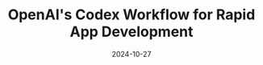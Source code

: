 ---
categories:
- Automation & Workflows
- Development
- Prompt Engineering
- RAG & Knowledge Management
date: 2024-10-27
description: Master a streamlined workflow using OpenAI's Codex (Pro mode) for lightning-fast
  application development. Learn to leverage powerful prompts and tools for efficient
  code generation and integration.
duration: 16 minutes
layout: course
level: Intermediate
sections:
- description: Overview of the video, showcasing a full workflow for using OpenAI's
    Codex Pro mode to build app features.
  timestamp: 00:00
  title: "\U0001F3A5 Introduction: Codex Workflow for App Development"
- description: Explanation of the starter template, project setup using Superbase
    and Postgres, and preparing the context for the Codex prompt.
  timestamp: 00:16
  title: "\U0001F680 Setting up the Environment and Context"
- description: Detailed steps on using Repo Prompt to select project files, managing
    context size (tokens), and preparing the ignore file to avoid irrelevant information.
  timestamp: 01:15
  title: "\U0001F6E0️ Building the Context for Codex"
- description: 'Explanation of the three stored prompts: 01 Pro base prompt, template,
    and cursor rules template.  Emphasis on the importance of detailed cursor rules
    for enhanced code generation.'
  timestamp: 02:50
  title: "\U0001F4DD Crafting Effective Prompts"
- description: The process of copying the compiled context, pasting it into ChatGPT,
    and sending it to Codex Pro for processing. Discussion of potential OpenAI improvements.
  timestamp: 05:00
  title: "\U0001F916 Sending the Prompt to Codex"
- description: Explanation of the Codex processing time (approx 2-3 minutes), the
    importance of the specified XML response format, and the structure of the XML
    response.
  timestamp: 07:00
  title: ⏳ Codex Processing and XML Structure
- description: Using the custom XML parser tool to apply the changes generated by
    Codex to the codebase, showing how to use the UI or environment variables for
    directory setting.
  timestamp: 09:00
  title: ⚙️ Applying Changes with the XML Parser
- description: Review of the code changes, focusing on database schema updates, page
    adjustments, and action updates. Addressing minor errors and running npm commands.
  timestamp: '10:30'
  title: "\U0001F50D Reviewing and Refining the Generated Code"
- description: Using Cursor to address remaining minor issues, testing additions,
    updates, and deletions to verify functionality.
  timestamp: '13:00'
  title: "\U0001F680 Final Tweaks and Testing"
- description: Summary of the entire workflow, highlighting the efficiency gained,
    and discussion of potential future improvements and features.
  timestamp: '15:00'
  title: "\U0001F4A8 Conclusion and Workflow Summary"
- description: 'Detailed breakdown of the tools used in the workflow: Repo Prompt,
    Whisper, 01 XML parser, and Cursor. Explanation of why specific technologies were
    chosen.'
  timestamp: '17:00'
  title: "\U0001F9F0 Tools and Technologies Used"
- description: Emphasis on the importance of detailed prompts and the role of cursor
    rules. Discussion of the chosen tech stack (TypeScript, Next.js, Tailwind, Postgres,
    Superbase, Clerk, Stripe) and why it's suitable for AI model interactions.
  timestamp: '20:00'
  title: ✍️ Prompting Strategies for Optimal Results
- description: Adding the XML prompt to the repository for easy access and use.
  timestamp: '24:00'
  title: "\U0001F381 Bonus:  XML Prompt for Repo Prompt"
tags:
- OpenAI
- Codex
- Prompt Engineering
- Workflow
- Automation
- AI
- Generative AI
- Strategy
thumbnail: https://i.ytimg.com/vi/RLs-XUjmAfc/sddefault.jpg
title: OpenAI's Codex Workflow for Rapid App Development
videoId: RLs-XUjmAfc
---